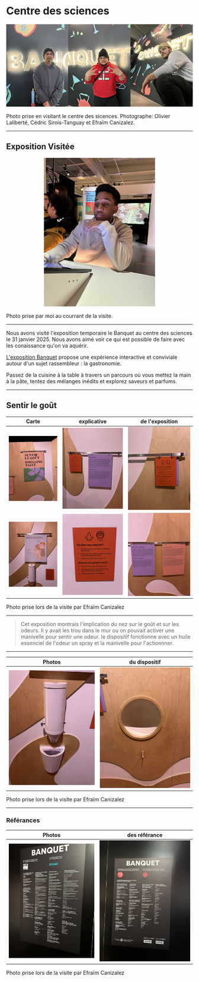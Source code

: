 #  Centre des sciences 

<p align="center">
  <img src="/centre_des_sciences/photo/banquet_et_nous.jpg">
</p> 
Photo prise en visitant le centre des sicences. 
Photographe: Olivier Laliberté, Cédric Sirois-Tanguay et Efraïm Canizalez.

---

## Exposition Visitée 

<p align="center">
  <img src="/centre_des_sciences/photo/stanley_img.jpg" height= 400px>
</p>
Photo prise par moi au courrant de la visite.

---

Nous avons visité l'exposition temporaire le Banquet au centre des sciences le 31 janvier 2025. Nous avons aimé voir ce qui est possible de faire avec les conaissance qu'on va aquérir.

[L'exposition Banquet](https://www.centredessciencesdemontreal.com/exposition-temporaire/l-exposition-interactive-banquet) propose une expérience interactive et conviviale autour d'un sujet rassembleur : la gastronomie.

Passez de la cuisine à la table à travers un parcours où vous mettez la main à la pâte, tentez des mélanges inédits et explorez saveurs et parfums.

---

## Sentir le goût 

 Carte  | explicative | de l'exposition
:-------------------------:|:-------------------------:|:-------------------------:
![](/centre_des_sciences/photo/carte_02.jpg)|![](/centre_des_sciences/photo/carte_01.jpg)|![](/centre_des_sciences/photo/carte_05.jpg)
![](/centre_des_sciences/photo/dispositif_01.jpg)|![](/centre_des_sciences/photo/carte_04.jpg)|![](/centre_des_sciences/photo/carte_03.jpg)

Photo prise lors de la visite par Efraïm Canizalez

---

> Cet exposition montrais l'implication du nez sur le goût et sur les odeurs.
> Il y avait les trou dans le mur ou on pouvait activer une manivelle pour sentir une odeur.
> le dispositif fonctionne avec un huile essenciel de l'odeur un spray et la manivelle pour l'actionnner.  

---

 Photos | du dispositif
:-------------------------:|:-------------------------:
![](/centre_des_sciences/photo/dispositif_02.jpg)|![](/centre_des_sciences/photo/dispositif_03.jpg)

Photo prise lors de la visite par Efraïm Canizalez

---

### Référances 

 Photos | des référance
:-------------------------:|:-------------------------:
![](/centre_des_sciences/photo/referances_01.jpg)|![](/centre_des_sciences/photo/referances_02.jpg)

Photo prise lors de la visite par Efraïm Canizalez
